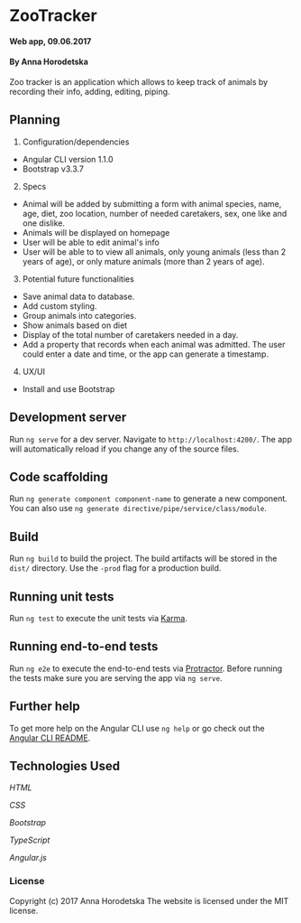 # ZooTracker
#### Web app, 09.06.2017
#### By Anna Horodetska
Zoo tracker is an application which allows to keep track of animals by recording their info, adding, editing, piping.

## Planning
1. Configuration/dependencies
  * Angular CLI version 1.1.0
  * Bootstrap v3.3.7

2. Specs
  * Animal will be added by submitting a form with animal species, name, age, diet, zoo location, number of needed caretakers, sex, one like and one dislike.
  * Animals will be displayed on homepage
  * User will be able to edit animal's info
  * User will be able to to view all animals, only young animals (less than 2 years of age), or only mature animals (more than 2 years of age).

3. Potential future functionalities
  * Save animal data to database.
  * Add custom styling.
  * Group animals into categories.
  * Show animals based on diet
  * Display of the total number of caretakers needed in a day.
  * Add a property that records when each animal was admitted. The user could enter a date and time, or the app can generate a timestamp.

4. UX/UI
  * Install and use Bootstrap

## Development server

Run `ng serve` for a dev server. Navigate to `http://localhost:4200/`. The app will automatically reload if you change any of the source files.

## Code scaffolding

Run `ng generate component component-name` to generate a new component. You can also use `ng generate directive/pipe/service/class/module`.

## Build

Run `ng build` to build the project. The build artifacts will be stored in the `dist/` directory. Use the `-prod` flag for a production build.

## Running unit tests

Run `ng test` to execute the unit tests via [Karma](https://karma-runner.github.io).

## Running end-to-end tests

Run `ng e2e` to execute the end-to-end tests via [Protractor](http://www.protractortest.org/).
Before running the tests make sure you are serving the app via `ng serve`.

## Further help

To get more help on the Angular CLI use `ng help` or go check out the [Angular CLI README](https://github.com/angular/angular-cli/blob/master/README.md).

## Technologies Used

_HTML_

_CSS_

_Bootstrap_

_TypeScript_

_Angular.js_

### License

Copyright (c) 2017 Anna Horodetska
The website is licensed under the MIT license.
